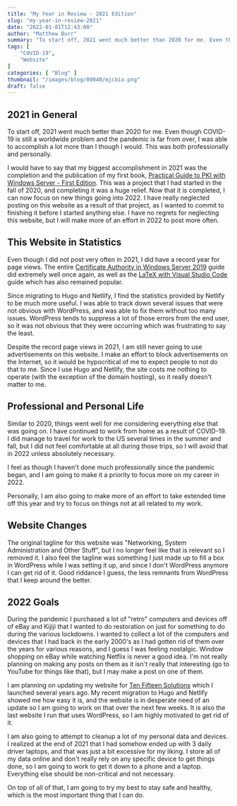 ```yaml
---
title: "My Year in Review - 2021 Edition"
slug: "my-year-in-review-2021"
date: "2022-01-01T12:43:00"
author: "Matthew Burr"
summary: "To start off, 2021 went much better than 2020 for me. Even though COVID-19 is still a worldwide problem and the pandemic is far from over, I was able to accomplish a lot more than I though I would. This was both professionally and personally."
tags: [
    "COVID-19",
    "Website"
]
categories: [ "Blog" ]
thumbnail: "/images/blog/00040/mjcbio.png"
draft: false
---
```


## 2021 in General ##

To start off, 2021 went much better than 2020 for me. Even though COVID-19 is still a worldwide problem and the pandemic is far from over, I was able to accomplish a lot more than I though I would. This was both professionally and personally.

I would have to say that my biggest accomplishment in 2021 was the completion and the publication of my first book, [Practical Guide to PKI with Windows Server - First Edition](/publications/practical-guide-to-pki-with-windows-server-first-edition/). This was a project that I had started in the fall of 2020, and completing it was a huge relief. Now that it is completed, I can now focus on new things going into 2022. I have really neglected posting on this website as a result of that project, as I wanted to commit to finishing it before I started anything else. I have no regrets for neglecting this website, but I will make more of an effort in 2022 to post more often.

## This Website in Statistics ##

Even though I did not post very often in 2021, I did have a record year for page views. The entire [Certificate Authority in Windows Server 2019](/blog/2020/03/09/certificate-authority-windows-server-2019/) guide did extremely well once again, as well as the [LaTeX with Visual Studio Code](/blog/2020/01/23/visual-studio-code-with-latex/) guide which has also remained popular.

Since migrating to Hugo and Netlify, I find the statistics provided by Netlify to be much more useful. I was able to track down several issues that were not obvious with WordPress, and was able to fix them without too many issues. WordPress tends to suppress a lot of those errors from the end user, so it was not obvious that they were occurring which was frustrating to say the least.

Despite the record page views in 2021, I am still never going to use advertisements on this website. I make an effort to block advertisements on the Internet, so it would be hypocritical of me to expect people to not do that to me. Since I use Hugo and Netlify, the site costs me nothing to operate (with the exception of the domain hosting), so it really doesn't matter to me.

## Professional and Personal Life ##

Similar to 2020, things went well for me considering everything else that was going on. I have continued to work from home as a result of COVID-19. I did manage to travel for work to the US several times in the summer and fall, but I did not feel comfortable at all during those trips, so I will avoid that in 2022 unless absolutely necessary.

I feel as though I haven't done much professionally since the pandemic began, and I am going to make it a priority to focus more on my career in 2022.

Personally, I am also going to make more of an effort to take extended time off this year and try to focus on things not at all related to my work.

## Website Changes ##

The original tagline for this website was "Networking, System Administration and Other Stuff", but I no longer feel like that is relevant so I removed it. I also feel the tagline was something I just made up to fill a box in WordPress while I was setting it up, and since I don't WordPress anymore I can get rid of it. Good riddance I guess, the less remnants from WordPress that I keep around the better.

## 2022 Goals ##

During the pandemic I purchased a lot of "retro" computers and devices off of eBay and Kijiji that I wanted to do restoration on just for something to do during the various lockdowns. I wanted to collect a lot of the computers and devices that I had back in the early 2000's as I had gotten rid of them over the years for various reasons, and I guess I was feeling nostalgic. Window shopping on eBay while watching Netflix is never a good idea. I'm not really planning on making any posts on them as it isn't really that interesting (go to YouTube for things like that), but I may make a post on one of them.

I am planning on updating my website for [Ten Fifteen Solutions](https://tenfifteen.ca/) which I launched several years ago. My recent migration to Hugo and Netlify showed me how easy it is, and the website is in desperate need of an update so I am going to work on that over the next few weeks. It is also the last website I run that uses WordPress, so I am highly motivated to get rid of it.

I am also going to attempt to cleanup a lot of my personal data and devices. I realized at the end of 2021 that I had somehow ended up with 3 daily driver laptops, and that was just a bit excessive for my liking. I store all of my data online and don't really rely on any specific device to get things done, so I am going to work to get it down to a phone and a laptop. Everything else should be non-critical and not necessary.

On top of all of that, I am going to try my best to stay safe and healthy, which is the most important thing that I can do.
